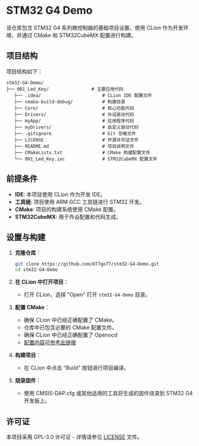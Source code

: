 # STM32 G4 Demo

该仓库包含 STM32 G4 系列微控制器的基础项目设置，使用 CLion 作为开发环境，并通过 CMake 和 STM32CubeMX 配置进行构建。

## 项目结构

项目结构如下：

```
stm32-G4-Demo/
├── 001_Led_Key/                # 主要应用代码
   ├── .idea/                       # CLion IDE 配置文件
   ├── cmake-build-debug/           # 构建目录
   ├── Core/                        # 核心功能代码
   ├── Drivers/                     # 外设驱动代码
   ├── myApp/                       # 应用程序代码
   ├── myDrivers/                   # 自定义驱动代码
   ├── .gitignore                   # Git 忽略文件
   ├── LICENSE                      # 开源许可证文件
   ├── README.md                    # 项目说明文件
   ├── CMakeLists.txt               # CMake 构建配置文件
   └── 001_Led_Key.ioc              # STM32CubeMX 配置文件
```

## 前提条件

- **IDE**: 本项目使用 CLion 作为开发 IDE。
- **工具链**: 项目使用 ARM GCC 工具链进行 STM32 开发。
- **CMake**: 项目的构建系统使用 CMake 配置。
- **STM32CubeMX**: 用于外设配置和代码生成。

## 设置与构建

1. **克隆仓库**：
   ```bash
   git clone https://github.com/D77go77/stm32-G4-Demo.git
   cd stm32-G4-Demo
   ```

2. **在 CLion 中打开项目**：
   - 打开 CLion，选择 "Open" 打开 `stm32-G4-Demo` 目录。

3. **配置 CMake**：
   - 确保 CLion 中已经正确配置了 CMake。
   - 仓库中已包含必要的 CMake 配置文件。
   - 确保 CLion 中已经正确配置了 Openocd
   - [配置内容可参考此链接](https://zhuanlan.zhihu.com/p/145801160)


4. **构建项目**：
   - 在 CLion 中点击 "Build" 按钮进行项目编译。

5. **烧录固件**：
   - 使用 CMSIS-DAP.cfg 或其他适用的工具将生成的固件烧录到 STM32 G4 开发板上。

## 许可证

本项目采用 GPL-3.0 许可证 - 详情请参见 [LICENSE](LICENSE) 文件。
